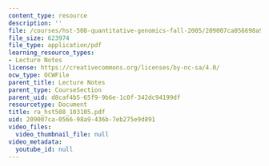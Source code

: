 ```yaml
---
content_type: resource
description: ''
file: /courses/hst-508-quantitative-genomics-fall-2005/209007ca056698a9436b7eb275e9d891_ra_hst508_103105.pdf
file_size: 623974
file_type: application/pdf
learning_resource_types:
- Lecture Notes
license: https://creativecommons.org/licenses/by-nc-sa/4.0/
ocw_type: OCWFile
parent_title: Lecture Notes
parent_type: CourseSection
parent_uid: d8caf4b5-65f9-9b6e-1c0f-342dc94199df
resourcetype: Document
title: ra_hst508_103105.pdf
uid: 209007ca-0566-98a9-436b-7eb275e9d891
video_files:
  video_thumbnail_file: null
video_metadata:
  youtube_id: null
---
```

